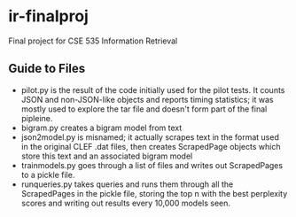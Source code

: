 # ir-finalproj
Final project for CSE 535 Information Retrieval

## Guide to Files
* pilot.py is the result of the code initially used for the pilot tests.  It counts JSON and non-JSON-like objects and reports timing statistics; it was mostly used to explore the tar file and doesn't form part of the final pipleine.
* bigram.py creates a bigram model from text
* json2model.py is misnamed; it actually scrapes text in the format used in the original CLEF .dat files, then creates ScrapedPage objects which store this text and an associated bigram model
* trainmodels.py goes through a list of files and writes out ScrapedPages to a pickle file.
* runqueries.py takes queries and runs them through all the ScrapedPages in the pickle file, storing the top n with the best perplexity scores and writing out results every 10,000 models seen.  